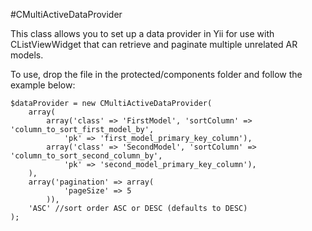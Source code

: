 #CMultiActiveDataProvider

This class allows you to set up a data provider in Yii for use with CListViewWidget that can retrieve and
paginate multiple unrelated AR models.

To use, drop the file in the protected/components folder and follow the example below:

    $dataProvider = new CMultiActiveDataProvider(
        array(
            array('class' => 'FirstModel', 'sortColumn' => 'column_to_sort_first_model_by',
                'pk' => 'first_model_primary_key_column'),
            array('class' => 'SecondModel', 'sortColumn' => 'column_to_sort_second_column_by',
                'pk' => 'second_model_primary_key_column'),
        ),
        array('pagination' => array(
                'pageSize' => 5
            )),
        'ASC' //sort order ASC or DESC (defaults to DESC)
    );